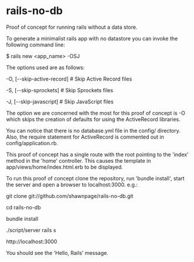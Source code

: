 rails-no-db
===========

Proof of concept for running rails without a data store.

To generate a minimalist rails app with no datastore you can invoke the following command line:

$ rails new <app_name> -OSJ

The options used are as follows:

  -O, [--skip-active-record]     # Skip Active Record files

  -S, [--skip-sprockets]         # Skip Sprockets files

  -J, [--skip-javascript]        # Skip JavaScript files

The option we are concerned with the most for this proof of concept is -O which
skips the creation of defaults for using the ActiveRecord libraries.

You can notice that there is no database.yml file in the config/ directory.
Also, the require statement for ActiveRecord is commented out in config/application.rb.

This proof of concept has a single route with the root pointing to the 'index' method in the 'home' controller.
This causes the template in app/views/home/index.html.erb to be displayed.

To run this proof of concept clone the repository, run 'bundle install', start the server and open a browser to localhost:3000.
e.g.:

git clone git://github.com/shawnpage/rails-no-db.git

cd rails-no-db

bundle install

./script/server rails s

http://localhost:3000

You should see the 'Hello, Rails' message.
